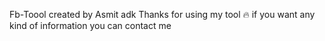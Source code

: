Fb-Toool created by Asmit adk 
Thanks for using my tool 🔥 
if you want any kind of information you can contact me 
